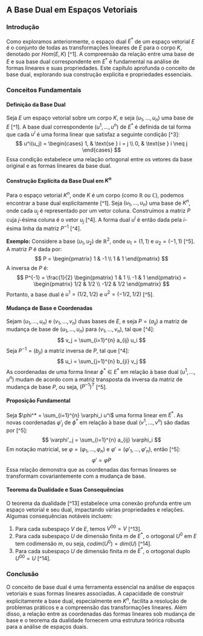 ## A Base Dual em Espaços Vetoriais

### Introdução
Como exploramos anteriormente, o espaço dual $E^*$ de um espaço vetorial $E$ é o conjunto de todas as transformações lineares de $E$ para o corpo $K$, denotado por $Hom(E, K)$ [^1]. A compreensão da relação entre uma base de $E$ e sua base dual correspondente em $E^*$ é fundamental na análise de formas lineares e suas propriedades. Este capítulo aprofunda o conceito de base dual, explorando sua construção explícita e propriedades essenciais.

### Conceitos Fundamentais

#### Definição da Base Dual
Seja $E$ um espaço vetorial sobre um corpo $K$, e seja $(u_1, ..., u_n)$ uma base de $E$ [^1]. A base dual correspondente $(u^1, ..., u^n)$ de $E^*$ é definida de tal forma que cada $u^i$ é uma forma linear que satisfaz a seguinte condição [^3]:
$$ u^i(u_j) = \begin{cases} 1, & \text{se } i = j \\ 0, & \text{se } i \neq j \end{cases} $$
Essa condição estabelece uma relação ortogonal entre os vetores da base original e as formas lineares da base dual.

#### Construção Explícita da Base Dual em $K^n$
Para o espaço vetorial $K^n$, onde $K$ é um corpo (como $\mathbb{R}$ ou $\mathbb{C}$), podemos encontrar a base dual explicitamente [^1]. Seja $(u_1, ..., u_n)$ uma base de $K^n$, onde cada $u_j$ é representado por um vetor coluna. Construímos a matriz $P$ cuja $j$-ésima coluna é o vetor $u_j$ [^4]. A forma dual $u^i$ é então dada pela $i$-ésima linha da matriz $P^{-1}$ [^4].

**Exemplo:**
Considere a base $(u_1, u_2)$ de $\mathbb{R}^2$, onde $u_1 = (1, 1)$ e $u_2 = (-1, 1)$ [^5]. A matriz $P$ é dada por:
$$ P = \begin{pmatrix} 1 & -1 \\ 1 & 1 \end{pmatrix} $$
A inversa de $P$ é:
$$ P^{-1} = \frac{1}{2} \begin{pmatrix} 1 & 1 \\ -1 & 1 \end{pmatrix} = \begin{pmatrix} 1/2 & 1/2 \\ -1/2 & 1/2 \end{pmatrix} $$
Portanto, a base dual é $u^1 = (1/2, 1/2)$ e $u^2 = (-1/2, 1/2)$ [^5].

#### Mudança de Base e Coordenadas
Sejam $(u_1, ..., u_n)$ e $(v_1, ..., v_n)$ duas bases de $E$, e seja $P = (a_{ij})$ a matriz de mudança de base de $(u_1, ..., u_n)$ para $(v_1, ..., v_n)$, tal que [^4]:
$$ v_j = \sum_{i=1}^{n} a_{ij} u_i $$
Seja $P^{-1} = (b_{ji})$ a matriz inversa de $P$, tal que [^4]:
$$ u_i = \sum_{j=1}^{n} b_{ji} v_j $$
As coordenadas de uma forma linear $\phi^* \in E^*$ em relação à base dual $(u^1, ..., u^n)$ mudam de acordo com a matriz transposta da inversa da matriz de mudança de base $P$, ou seja, $(P^{-1})^T$ [^5].

#### Proposição Fundamental
Seja $\phi^* = \sum_{i=1}^{n} \varphi_i u^i$ uma forma linear em $E^*$. As novas coordenadas $\varphi'_j$ de $\phi^*$ em relação à base dual $(v^1, ..., v^n)$ são dadas por [^5]:
$$ \varphi'_j = \sum_{i=1}^{n} a_{ij} \varphi_i $$
Em notação matricial, se $\varphi = (\varphi_1, ..., \varphi_n)$ e $\varphi' = (\varphi'_1, ..., \varphi'_n)$, então [^5]:
$$ \varphi' = \varphi P $$
Essa relação demonstra que as coordenadas das formas lineares se transformam covariantemente com a mudança de base.

#### Teorema da Dualidade e Suas Consequências
O teorema da dualidade [^13] estabelece uma conexão profunda entre um espaço vetorial e seu dual, impactando várias propriedades e relações. Algumas consequências notáveis incluem:
1.  Para cada subespaço $V$ de $E$, temos $V^{00} = V$ [^13].
2.  Para cada subespaço $U$ de dimensão finita $m$ de $E^*$, o ortogonal $U^0$ em $E$ tem codimensão $m$, ou seja, $codim(U^0) = dim(U)$ [^14].
3.  Para cada subespaço $U$ de dimensão finita $m$ de $E^*$, o ortogonal duplo $U^{00}=U$ [^14].

### Conclusão
O conceito de base dual é uma ferramenta essencial na análise de espaços vetoriais e suas formas lineares associadas. A capacidade de construir explicitamente a base dual, especialmente em $K^n$, facilita a resolução de problemas práticos e a compreensão das transformações lineares. Além disso, a relação entre as coordenadas das formas lineares sob mudança de base e o teorema da dualidade fornecem uma estrutura teórica robusta para a análise de espaços duais. <!-- END -->